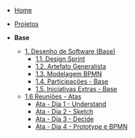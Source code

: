 <!-- docs/_sidebar.md -->

- [Home]()
- [Projetos](/Projeto/Projeto.md)

- **Base**
  - [1. Desenho de Software (Base)](/Base/1.Base.md)
    - [1.1. Design Sprint](/Base/1.1.DesignSprint.md)
    - [1.2. Artefato Generalista](/Base/1.2.ArtefatoGeneralista.md)
    - [1.3. Modelagem BPMN](/Base/1.3.ModelagemBPMN.md)
    - [1.4. Participações - Base](/Base/1.4.ParticipacoesBase.md)
    - [1.5. Iniciativas Extras - Base](/Base/1.5.IniciativasExtras.md)
  - [1.6 Reuniões - Atas](/Base/atas/Reunioes-Atas.md)
    - [Ata - Dia 1 - Understand](/Base/atas/Ata1-Understand.md)
    - [Ata - Dia 2 - Sketch](/Base/atas/Ata2-Sketch.md)
    - [Ata - Dia 3 - Decide](/Base/atas/Ata3-Decide.md)
    - [Ata - Dia 4 - Prototype e BPMN](/Base/atas/Ata4-Prototype)
